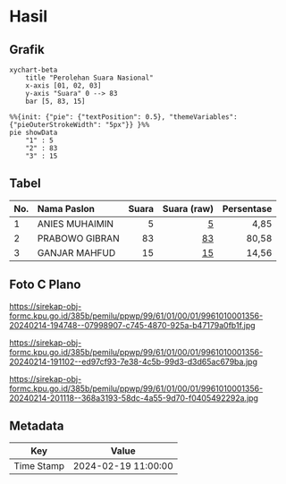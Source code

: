 # Hasil

## Grafik

```mermaid
xychart-beta
    title "Perolehan Suara Nasional"
    x-axis [01, 02, 03]
    y-axis "Suara" 0 --> 83
    bar [5, 83, 15]
```

```mermaid
%%{init: {"pie": {"textPosition": 0.5}, "themeVariables": {"pieOuterStrokeWidth": "5px"}} }%%
pie showData
    "1" : 5
    "2" : 83
    "3" : 15
```

## Tabel

| No. | Nama Paslon    | Suara | Suara (raw) | Persentase |
|:--- |:-------------- | -----:| -----------:| ----------:|
| 1   | ANIES MUHAIMIN | 5     | [5][p-1]    | 4,85       |
| 2   | PRABOWO GIBRAN | 83    | [83][p-2]   | 80,58      |
| 3   | GANJAR MAHFUD  | 15    | [15][p-3]   | 14,56      |


[p-1]: https://github.com/gigit-pemilu/pemilu-2024/blob/main/pilpres/hitung-suara/sub/99-luar-negeri/sub/61-kota-kinabalu-malaysia/sub/01-kota-kinabalu-malaysia/sub/0001-kota-kinabalu-malaysia/sub/356-ksk-345/sub/paslon-1.txt
[p-2]: https://github.com/gigit-pemilu/pemilu-2024/blob/main/pilpres/hitung-suara/sub/99-luar-negeri/sub/61-kota-kinabalu-malaysia/sub/01-kota-kinabalu-malaysia/sub/0001-kota-kinabalu-malaysia/sub/356-ksk-345/sub/paslon-2.txt
[p-3]: https://github.com/gigit-pemilu/pemilu-2024/blob/main/pilpres/hitung-suara/sub/99-luar-negeri/sub/61-kota-kinabalu-malaysia/sub/01-kota-kinabalu-malaysia/sub/0001-kota-kinabalu-malaysia/sub/356-ksk-345/sub/paslon-3.txt

## Foto C Plano

https://sirekap-obj-formc.kpu.go.id/385b/pemilu/ppwp/99/61/01/00/01/9961010001356-20240214-194748--07998907-c745-4870-925a-b47179a0fb1f.jpg

https://sirekap-obj-formc.kpu.go.id/385b/pemilu/ppwp/99/61/01/00/01/9961010001356-20240214-191102--ed97cf93-7e38-4c5b-99d3-d3d65ac679ba.jpg

https://sirekap-obj-formc.kpu.go.id/385b/pemilu/ppwp/99/61/01/00/01/9961010001356-20240214-201118--368a3193-58dc-4a55-9d70-f0405492292a.jpg


## Metadata

| Key        | Value               |
| ---------- | ------------------- |
| Time Stamp | 2024-02-19 11:00:00 |



